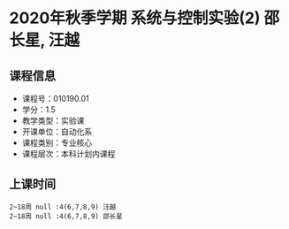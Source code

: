 # 2020年秋季学期 系统与控制实验(2) 邵长星, 汪越






## 课程信息

- 课程号：010190.01
- 学分：1.5
- 教学类型：实验课
- 开课单位：自动化系
- 课程类别：专业核心
- 课程层次：本科计划内课程

## 上课时间

```
2~18周 null :4(6,7,8,9) 汪越
2~18周 null :4(6,7,8,9) 邵长星
```

